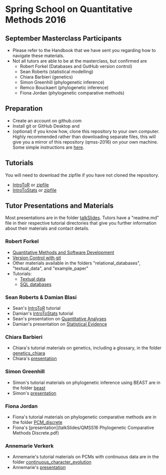 # Spring School on Quantitative Methods 2016


## September Masterclass Participants

- Please refer to the Handbook that we have sent you regarding how to navigate these materials.  
- Not all tutors are able to be at the masterclass, but confirmed are  
  - Robert Forkel (Databases and GutHub version control)  
  - Sean Roberts (statistical modelling)  
  - Chiara Barbieri (genetics)  
  - Simon Greenhill (phylogenetic inference)  
  - Remco Bouckaert (phylogenetic inference)  
  - Fiona Jordan (phylogenetic comparative methods)
  
## Preparation

- Create an account on github.com
- Install git or GitHub Desktop and
- (optional) if you know how, clone this repository to your own computer. Highly recommended rather than downloading separate files, this will give you a mirror of this repository (qmss-2016) on your own machine. Some simple instructions are [here](https://help.github.com/articles/cloning-a-repository/). 

## Tutorials  
You will need to download the zipfile if you have not cloned the repository. 

- [IntroToR](IntroToR/) or [zipfile](IntroToR/QMSS_IntroToR.zip)
- [IntroToStats](IntroToStats/) or [zipfile](IntroToStats/QMSS_IntroToStats.zip)
 
## Tutor Presentations and Materials  
Most presentations are in the folder [talkSlides](talkSlides/). Tutors have a "readme.md" file in their respective tutorial directories that give you further information about their materials and contact details.

### Robert Forkel
- [Quantitative Methods and Software Development](talkSlides/quantitative-methods-and-sw-dev.pdf)
- [Version Control with git](talkSlides/version-control-with-git.pdf)
- Other materials available in the folders "relational_databases", "textual_data", and "example_paper"  
- Tutorials:
  - [Textual data](textual_data/README.md)  
  - [SQL databases](relational_databases/README.md)  

### Sean Roberts & Damian Blasi
- Sean's [IntroToR](IntroToR/) tutorial
- Damian's [IntroToStats](IntroToStats/) tutorial  
- Sean's presentation on [Quantitative Analyses](talkSlides/QMSS_Roberts.pdf)  
- Damian's presentation on [Statistical Evidence](talkSlides/blasi.pdf)  

### Chiara Barbieri
- Chiara's tutorial materials on genetics, including a glossary, in the folder [genetics_chiara](genetics_chiara)  
- Chiara's [presentation](talkSlides/QMSS_Barbieri_2016.pdf)  
 
### Simon Greenhill
- Simon's tutorial materials on phylogenetic inference using BEAST are in the folder [beast](beast)  
- Simon's [presentation](beast/Lecture.pdf)  
  
### Fiona Jordan
- Fiona's tutorial materials on phylogenetic comparative methods are in the folder [PCM_discrete](PCM_discrete)  
- Fiona's [presentation](talkSlides/QMSS16 Phylogenetic Comparative Methods Discrete.pdf)  
 
### Annemarie Verkerk
- Annemarie's tutorial materials on PCMs with continuous data are in the folder [continuous_character_evolution](continuous_character_evolution)  
- Annemarie's [presentation](continuous_character_evolution/Continuous_2.pdf)  
 


